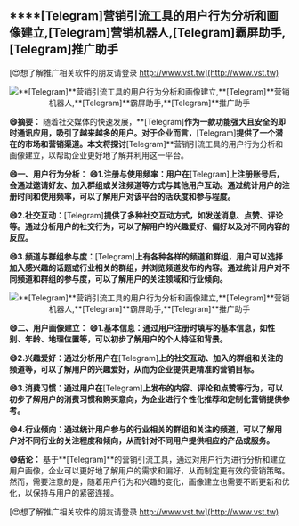 ## ****[Telegram]**营销引流工具的用户行为分析和画像建立,**[Telegram]**营销机器人,**[Telegram]**霸屏助手,**[Telegram]**推广助手**

[😍想了解推广相关软件的朋友请登录 http://www.vst.tw](http://www.vst.tw)

 <center><img src="https://vst.tw/MP4/tuiguang/png/7.png" alt="**[Telegram]**营销引流工具的用户行为分析和画像建立,**[Telegram]**营销机器人,**[Telegram]**霸屏助手,**[Telegram]**推广助手"></center>

**😄摘要：**
随着社交媒体的快速发展，**[Telegram]**作为一款功能强大且安全的即时通讯应用，吸引了越来越多的用户。对于企业而言，**[Telegram]**提供了一个潜在的市场和营销渠道。本文将探讨**[Telegram]**营销引流工具的用户行为分析和画像建立，以帮助企业更好地了解并利用这一平台。

**😄一、用户行为分析：**
**😄1.注册与使用频率：用户在**[Telegram]**上注册账号后，会通过邀请好友、加入群组或关注频道等方式与其他用户互动。通过统计用户的注册时间和使用频率，可以了解用户对该平台的活跃度和参与程度。**

**😄2.社交互动：**[Telegram]**提供了多种社交互动方式，如发送消息、点赞、评论等。通过分析用户的社交行为，可以了解用户的兴趣爱好、偏好以及对不同内容的反应。**

**😄3.频道与群组参与度：**[Telegram]**上有各种各样的频道和群组，用户可以选择加入感兴趣的话题或行业相关的群组，并浏览频道发布的内容。通过统计用户对不同频道和群组的参与度，可以了解用户的关注领域和行业倾向。**

 <center><img src="https://vst.tw/MP4/tuiguang/png/3.png" alt="**[Telegram]**营销引流工具的用户行为分析和画像建立,**[Telegram]**营销机器人,**[Telegram]**霸屏助手,**[Telegram]**推广助手"></center>

**😄二、用户画像建立：**
**😄1.基本信息：通过用户注册时填写的基本信息，如性别、年龄、地理位置等，可以初步了解用户的个人特征和背景。**

**😄2.兴趣爱好：通过分析用户在**[Telegram]**上的社交互动、加入的群组和关注的频道等，可以了解用户的兴趣爱好，从而为企业提供更精准的营销目标。**

**😄3.消费习惯：通过用户在**[Telegram]**上发布的内容、评论和点赞等行为，可以初步了解用户的消费习惯和购买意向，为企业进行个性化推荐和定制化营销提供参考。**

**😄4.行业倾向：通过统计用户参与的行业相关的群组和关注的频道，可以了解用户对不同行业的关注程度和倾向，从而针对不同用户提供相应的产品或服务。**

**😄结论：**
基于**[Telegram]**的营销引流工具，通过对用户行为进行分析和建立用户画像，企业可以更好地了解用户的需求和偏好，从而制定更有效的营销策略。然而，需要注意的是，随着用户行为和兴趣的变化，画像建立也需要不断更新和优化，以保持与用户的紧密连接。

[😍想了解推广相关软件的朋友请登录 http://www.vst.tw](http://www.vst.tw)



